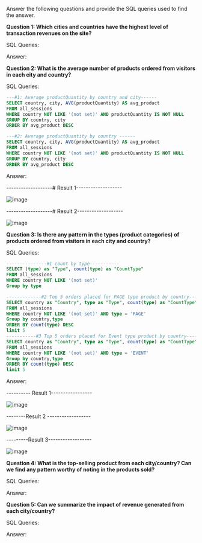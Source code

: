 Answer the following questions and provide the SQL queries used to find the answer.

    
**Question 1: Which cities and countries have the highest level of transaction revenues on the site?**


SQL Queries:



Answer: 






**Question 2: What is the average number of products ordered from visitors in each city and country?**


SQL Queries:


```sql
---#1: Average productQuantity by country and city------
SELECT country, city, AVG(productQuantity) AS avg_product
FROM all_sessions
WHERE country NOT LIKE '(not set)' AND productQuantity IS NOT NULL
GROUP BY country, city
ORDER BY avg_product DESC

---#2: Average productQuantity by country ------
SELECT country, city, AVG(productQuantity) AS avg_product
FROM all_sessions
WHERE country NOT LIKE '(not set)' AND productQuantity IS NOT NULL
GROUP BY country, city
ORDER BY avg_product DESC
```
Answer: 


-------------------# Result 1-------------------



![image](https://github.com/Zarmeena667/SQL-Project1-LHL/assets/145514413/16267d5a-8570-409c-a5b1-ec1fc9b9b899)



-------------------# Result 2-------------------


![image](https://github.com/Zarmeena667/SQL-Project1-LHL/assets/145514413/ba8c1411-ca64-473f-a8d6-d9f4256f1b38)


**Question 3: Is there any pattern in the types (product categories) of products ordered from visitors in each city and country?**


SQL Queries:  

```sql
---------------#1 count by type-----------
SELECT (type) as "Type", count(type) as "CountType"
FROM all_sessions
WHERE country NOT LIKE '(not set)'
Group by type

-------------#2 Top 5 orders placed for PAGE type product by country------
SELECT country as "Country", type as "Type", count(type) as "CountType"
FROM all_sessions
WHERE country NOT LIKE '(not set)' AND type = 'PAGE'
Group by country,type
ORDER BY count(type) DESC
limit 5 
-----------#3 Top 5 orders placed for Event type product by country------
SELECT country as "Country", type as "Type", count(type) as "CountType"
FROM all_sessions
WHERE country NOT LIKE '(not set)' AND type = 'EVENT'
Group by country,type
ORDER BY count(type) DESC
limit 5
```

Answer: 

---------- Result 1-----------------

![image](https://github.com/Zarmeena667/SQL-Project1-LHL/assets/145514413/fd68ad7b-b788-4232-aaa0-e854636cdb3f)


--------Result 2 ------------------

![image](https://github.com/Zarmeena667/SQL-Project1-LHL/assets/145514413/a0ea6cad-3f62-4871-9af8-d92d002957da)


---------Result 3------------------

![image](https://github.com/Zarmeena667/SQL-Project1-LHL/assets/145514413/793987d9-ecab-474e-bffd-5512424c9b2c)









**Question 4: What is the top-selling product from each city/country? Can we find any pattern worthy of noting in the products sold?**


SQL Queries:



Answer:





**Question 5: Can we summarize the impact of revenue generated from each city/country?**

SQL Queries:



Answer:







